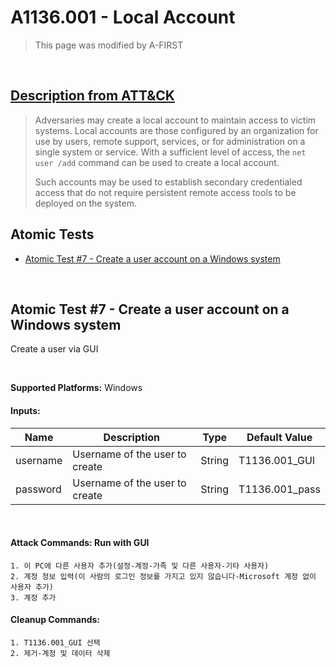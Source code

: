 # A1136.001 - Local Account
<blockquote>
This page was modified by A-FIRST
</blockquote>
<br/>

## [Description from ATT&CK](https://attack.mitre.org/techniques/T1136/001)

<blockquote>Adversaries may create a local account to maintain access to victim systems. Local accounts are those configured by an organization for use by users, remote support, services, or for administration on a single system or service. With a sufficient level of access, the <code>net user /add</code> command can be used to create a local account.

Such accounts may be used to establish secondary credentialed access that do not require persistent remote access tools to be deployed on the system.</blockquote>

## Atomic Tests

- [Atomic Test #7 - Create a user account on a Windows system](#atomic-test-7---create-a-user-account-on-a-Windows-system)


<br/>

## Atomic Test #7 - Create a user account on a Windows system
Create a user via GUI

<br/>

**Supported Platforms:** Windows




#### Inputs:
| Name     | Description                    | Type   | Default Value |
| -------- | ------------------------------ | ------ | ------------- |
| username | Username of the user to create | String | T1136.001_GUI|
| password | Username of the user to create | String | T1136.001_pass|

<br/>

#### Attack Commands: Run with GUI

```
1. 이 PC에 다른 사용자 추가(설정-계정-가족 및 다른 사용자-기타 사용자)
2. 계정 정보 입력(이 사람의 로그인 정보를 가지고 있지 않습니다-Microsoft 계정 없이 사용자 추가)
3. 계정 추가
```

#### Cleanup Commands:
```
1. T1136.001_GUI 선택
2. 제거-계정 및 데이터 삭제
```


<br/>
